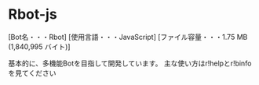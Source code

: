 # Rbot-js
[Bot名・・・Rbot]
[使用言語・・・JavaScript]
[ファイル容量・・・1.75 MB (1,840,995 バイト)]

基本的に、多機能Botを目指して開発しています。
主な使い方はr!helpとr!binfoを見てください
